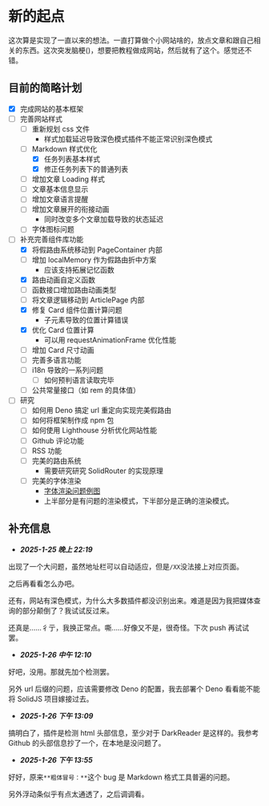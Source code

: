 # 新的起点

这次算是实现了一直以来的想法。一直打算做个小网站啥的，放点文章和跟自己相关的东西。这次突发脑梗()，想要把教程做成网站，然后就有了这个。感觉还不错。

## 目前的简略计划

- [x] 完成网站的基本框架
- [ ] 完善网站样式
  - [ ] 重新规划 css 文件
    - 样式加载延迟导致深色模式插件不能正常识别深色模式
  - [ ] Markdown 样式优化
    - [x] 任务列表基本样式
    - [x] 修正任务列表下的普通列表
  - [ ] 增加文章 Loading 样式
  - [ ] 文章基本信息显示
  - [ ] 增加文章语言提醒
  - [ ] 增加文章展开的衔接动画
    - 同时改变多个文章加载导致的状态延迟
  - [ ] 字体图标问题
- [ ] 补充完善组件库功能
  - [x] 将假路由系统移动到 PageContainer 内部
  - [ ] 增加 localMemory 作为假路由折中方案
    - 应该支持拓展记忆函数
  - [x] 路由动画自定义函数
  - [ ] 函数接口增加路由动画类型
  - [ ] 将文章逻辑移动到 ArticlePage 内部
  - [x] 修复 Card 组件位置计算问题
    - 子元素导致的位置计算错误
  - [x] 优化 Card 位置计算
    - 可以用 requestAnimationFrame 优化性能
  - [ ] 增加 Card 尺寸动画
  - [ ] 完善多语言功能
  - [ ] i18n 导致的一系列问题
    - [ ] 如何预判语言读取完毕
  - [ ] 公共常量接口（如 rem 的具体值）
- [ ] 研究
  - [ ] 如何用 Deno 搞定 url 重定向实现完美假路由
  - [ ] 如何将框架制作成 npm 包
  - [ ] 如何使用 Lighthouse 分析优化网站性能
  - [ ] Github 评论功能
  - [ ] RSS 功能
  - [ ] 完美的路由系统
    - 需要研究研究 SolidRouter 的实现原理
  - [ ] 完美的字体渲染
    - [字体渲染问题例图](/src/articles/new/fontIssue.webp)
    - 上半部分是有问题的渲染模式，下半部分是正确的渲染模式。

## 补充信息

- **_2025-1-25 晚上 22:19_**

出现了一个大问题，虽然地址栏可以自动适应，但是`/XX`没法接上对应页面。

之后再看看怎么办吧。

还有，网站有深色模式，为什么大多数插件都没识别出来。难道是因为我把媒体查询的部分颠倒了？我试试反过来。

还真是……彳亍，我换正常点。嘶……好像又不是，很奇怪。下次 push 再试试罢。

- **_2025-1-26 中午 12:10_**

好吧，没用。那就先加个检测罢。

另外 url 后缀的问题，应该需要修改 Deno 的配置，我去部署个 Deno 看看能不能将 SolidJS 项目嫁接过去。

- **_2025-1-26 下午 13:09_**

搞明白了，插件是检测 html 头部信息，至少对于 DarkReader 是这样的。我参考 Github 的头部信息抄了一个，在本地是没问题了。

- **_2025-1-26 下午 13:55_**

好好，原来`**粗体冒号：**`这个 bug 是 Markdown 格式工具普遍的问题。

另外浮动条似乎有点太通透了，之后调调看。
